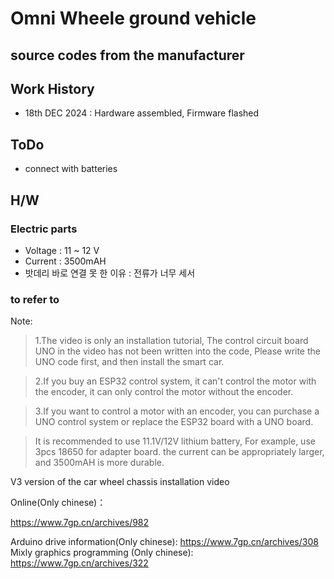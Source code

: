 # Omni Wheele ground vehicle 

## source codes from the manufacturer

## Work History
- 18th DEC 2024 : Hardware assembled, Firmware flashed

## ToDo
- connect with batteries

## H/W
### Electric parts
- Voltage : 11 ~ 12 V
- Current : 3500mAH
- 밧데리 바로 연결 못 한 이유 : 전류가 너무 세서

### to refer to
>
Note: 
> 1.The video is only an installation tutorial, 
   The control circuit board UNO in the video has not been written into the code, 
   Please write the UNO code first, and then install the smart car.

> 2.If you buy an ESP32 control system, it can't control the motor with the encoder,
   it can only control the motor without the encoder.

> 3.If you want to control a motor with an encoder, you can purchase a UNO control system
   or replace the ESP32 board with a UNO board.

> It is recommended to use 11.1V/12V lithium battery, For example, use 3pcs 18650 for adapter board.
the current can be appropriately larger, and 3500mAH is more durable.

V3 version of the car wheel chassis installation video 


Online(Only chinese)：

https://www.7gp.cn/archives/982

Arduino drive information(Only chinese):
https://www.7gp.cn/archives/308
Mixly graphics programming (Only chinese):
https://www.7gp.cn/archives/322
